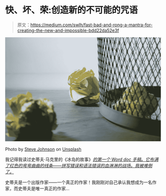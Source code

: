 # 快、坏、荣:创造新的不可能的咒语

> 原文：<https://medium.com/swlh/fast-bad-and-rong-a-mantra-for-creating-the-new-and-impossible-bdd22da52e3f>

![](img/7ea54751f7353127ea2b1a6842de7966.png)

Photo by [Steve Johnson](https://unsplash.com/@steve_j?utm_source=medium&utm_medium=referral) on [Unsplash](https://unsplash.com?utm_source=medium&utm_medium=referral)

我记得我读过史蒂夫·马克里的《冰岛的故事》[*的第一个 Word doc 手稿。它布满了红色的弯弯曲曲的线条——拼写错误和语法错误的血淋淋的战场。我被难倒了。*](https://amzn.to/1lIdf74)

史蒂夫是一个出版作家——一个真正的作家！我刚刚对自己承认我想成为一名作家，而史蒂夫是唯一真正的作家…
